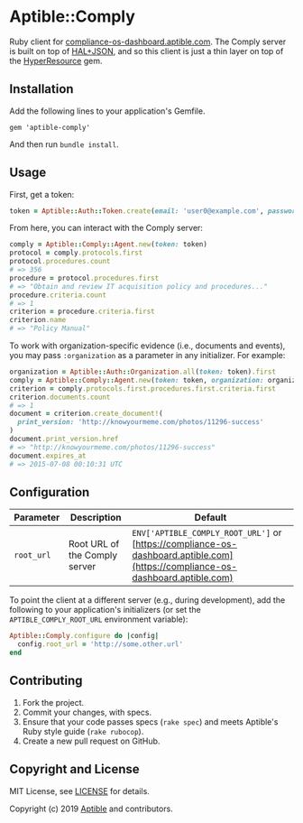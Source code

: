 # Aptible::Comply

Ruby client for [compliance-os-dashboard.aptible.com](https://compliance-os-dashboard.aptible.com/). The Comply server is built on top of [HAL+JSON](http://tools.ietf.org/html/draft-kelly-json-hal-06), and so this client is just a thin layer on top of the [HyperResource](https://github.com/gamache/hyperresource) gem.

## Installation

Add the following lines to your application's Gemfile.

    gem 'aptible-comply'

And then run `bundle install`.

## Usage

First, get a token:

```ruby
token = Aptible::Auth::Token.create(email: 'user0@example.com', password: 'password')
```

From here, you can interact with the Comply server:

```ruby
comply = Aptible::Comply::Agent.new(token: token)
protocol = comply.protocols.first
protocol.procedures.count
# => 356
procedure = protocol.procedures.first
# => "Obtain and review IT acquisition policy and procedures..."
procedure.criteria.count
# => 1
criterion = procedure.criteria.first
criterion.name
# => "Policy Manual"
```

To work with organization-specific evidence (i.e., documents and events), you may pass `:organization` as a parameter in any initializer. For example:

```ruby
organization = Aptible::Auth::Organization.all(token: token).first
comply = Aptible::Comply::Agent.new(token: token, organization: organization)
criterion = comply.protocols.first.procedures.first.criteria.first
criterion.documents.count
# => 1
document = criterion.create_document!(
  print_version: 'http://knowyourmeme.com/photos/11296-success'
)
document.print_version.href
# => "http://knowyourmeme.com/photos/11296-success"
document.expires_at
# => 2015-07-08 00:10:31 UTC
```

## Configuration

| Parameter | Description | Default |
| --------- | ----------- | --------------- |
| `root_url` | Root URL of the Comply server | `ENV['APTIBLE_COMPLY_ROOT_URL']` or [https://compliance-os-dashboard.aptible.com](https://compliance-os-dashboard.aptible.com) |

To point the client at a different server (e.g., during development), add the following to your application's initializers (or set the `APTIBLE_COMPLY_ROOT_URL` environment variable):

```ruby
Aptible::Comply.configure do |config|
  config.root_url = 'http://some.other.url'
end
```

## Contributing

1. Fork the project.
1. Commit your changes, with specs.
1. Ensure that your code passes specs (`rake spec`) and meets Aptible's Ruby style guide (`rake rubocop`).
1. Create a new pull request on GitHub.

## Copyright and License

MIT License, see [LICENSE](LICENSE.md) for details.

Copyright (c) 2019 [Aptible](https://www.aptible.com) and contributors.

